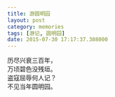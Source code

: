 ```yaml
---
title: 游圆明园
layout: post
category: memories
tags: [游记, 圆明园]
date: 2015-07-30 17:17:37.308000
---
```


历尽兴衰三百年，  
万顷碧色没残垣。  
盗寇屈辱何人记？  
不见当年圆明园。  
